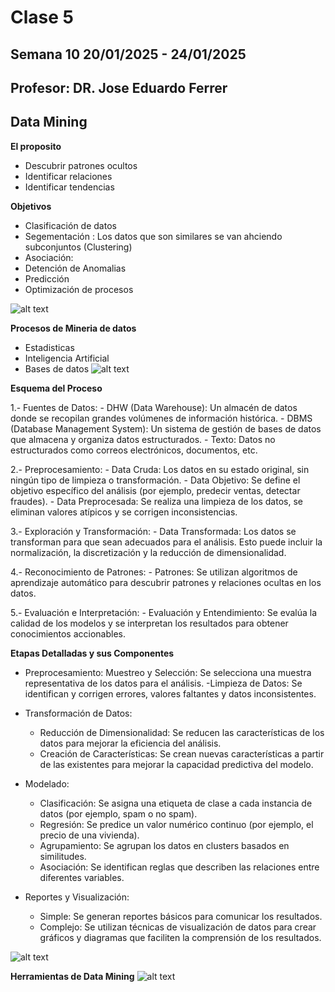 # Clase 5 
## Semana 10 20/01/2025 - 24/01/2025
## Profesor: DR. Jose Eduardo Ferrer 

## Data Mining 

**El proposito**
- Descubrir patrones ocultos 
- Identificar relaciones 
- Identificar tendencias

**Objetivos**
- Clasificación de datos 
- Segementación : Los datos que son similares se van ahciendo subconjuntos (Clustering)
- Asociación: 
- Detención de Anomalias 
- Predicción 
- Optimización de procesos  

![alt text](/01_Cuatrimestre/02_CienciaDatosAplicada/info/image_017.png)

**Procesos de Mineria de datos** 
- Estadisticas
- Inteligencia Artificial 
- Bases de datos 
![alt text](/01_Cuatrimestre/02_CienciaDatosAplicada/info/image_018.png)

**Esquema del Proceso** 

1.- Fuentes de Datos:
    - DHW (Data Warehouse): Un almacén de datos donde se recopilan grandes volúmenes de información histórica.
    - DBMS (Database Management System): Un sistema de gestión de bases de datos que almacena y organiza datos estructurados.
    - Texto: Datos no estructurados como correos electrónicos, documentos, etc.

2.- Preprocesamiento:
    - Data Cruda: Los datos en su estado original, sin ningún tipo de limpieza o transformación.
    - Data Objetivo: Se define el objetivo específico del análisis (por ejemplo, predecir ventas, detectar fraudes).
    - Data Preprocesada: Se realiza una limpieza de los datos, se eliminan valores atípicos y se corrigen inconsistencias.

3.- Exploración y Transformación:
    - Data Transformada: Los datos se transforman para que sean adecuados para el análisis. Esto puede incluir la normalización, la discretización y la reducción de dimensionalidad.

4.- Reconocimiento de Patrones:
    - Patrones: Se utilizan algoritmos de aprendizaje automático para descubrir patrones y relaciones ocultas en los datos.

5.- Evaluación e Interpretación:
    - Evaluación y Entendimiento: Se evalúa la calidad de los modelos y se interpretan los resultados para obtener conocimientos accionables.


**Etapas Detalladas y sus Componentes**
- Preprocesamiento:
    Muestreo y Selección: Se selecciona una muestra representativa de los datos para el análisis.
    -Limpieza de Datos: Se identifican y corrigen errores, valores faltantes y datos inconsistentes.

- Transformación de Datos:
    - Reducción de Dimensionalidad: Se reducen las características de los datos para mejorar la eficiencia del análisis.
    - Creación de Características: Se crean nuevas características a partir de las existentes para mejorar la capacidad predictiva del modelo.

- Modelado:
    - Clasificación: Se asigna una etiqueta de clase a cada instancia de datos (por ejemplo, spam o no spam).
    - Regresión: Se predice un valor numérico continuo (por ejemplo, el precio de una vivienda).
    - Agrupamiento: Se agrupan los datos en clusters basados en similitudes.
    - Asociación: Se identifican reglas que describen las relaciones entre diferentes variables.

- Reportes y Visualización:
    - Simple: Se generan reportes básicos para comunicar los resultados.
    - Complejo: Se utilizan técnicas de visualización de datos para crear gráficos y diagramas que faciliten la comprensión de los resultados.

![alt text](/01_Cuatrimestre/02_CienciaDatosAplicada/info/image_019.png)


**Herramientas de Data Mining**
![alt text](/01_Cuatrimestre/02_CienciaDatosAplicada/info/image_020.png)
